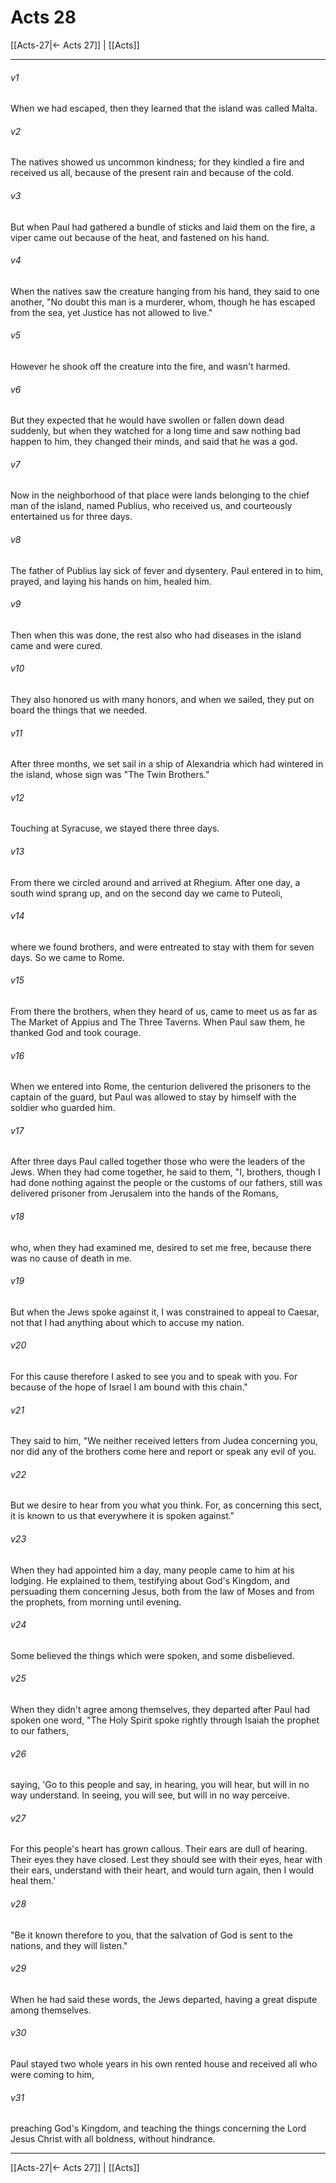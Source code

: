 # Acts 28

[[Acts-27|← Acts 27]] | [[Acts]]
***



###### v1 
When we had escaped, then they learned that the island was called Malta. 

###### v2 
The natives showed us uncommon kindness; for they kindled a fire and received us all, because of the present rain and because of the cold. 

###### v3 
But when Paul had gathered a bundle of sticks and laid them on the fire, a viper came out because of the heat, and fastened on his hand. 

###### v4 
When the natives saw the creature hanging from his hand, they said to one another, "No doubt this man is a murderer, whom, though he has escaped from the sea, yet Justice has not allowed to live." 

###### v5 
However he shook off the creature into the fire, and wasn't harmed. 

###### v6 
But they expected that he would have swollen or fallen down dead suddenly, but when they watched for a long time and saw nothing bad happen to him, they changed their minds, and said that he was a god. 

###### v7 
Now in the neighborhood of that place were lands belonging to the chief man of the island, named Publius, who received us, and courteously entertained us for three days. 

###### v8 
The father of Publius lay sick of fever and dysentery. Paul entered in to him, prayed, and laying his hands on him, healed him. 

###### v9 
Then when this was done, the rest also who had diseases in the island came and were cured. 

###### v10 
They also honored us with many honors, and when we sailed, they put on board the things that we needed. 

###### v11 
After three months, we set sail in a ship of Alexandria which had wintered in the island, whose sign was "The Twin Brothers." 

###### v12 
Touching at Syracuse, we stayed there three days. 

###### v13 
From there we circled around and arrived at Rhegium. After one day, a south wind sprang up, and on the second day we came to Puteoli, 

###### v14 
where we found brothers, and were entreated to stay with them for seven days. So we came to Rome. 

###### v15 
From there the brothers, when they heard of us, came to meet us as far as The Market of Appius and The Three Taverns. When Paul saw them, he thanked God and took courage. 

###### v16 
When we entered into Rome, the centurion delivered the prisoners to the captain of the guard, but Paul was allowed to stay by himself with the soldier who guarded him. 

###### v17 
After three days Paul called together those who were the leaders of the Jews. When they had come together, he said to them, "I, brothers, though I had done nothing against the people or the customs of our fathers, still was delivered prisoner from Jerusalem into the hands of the Romans, 

###### v18 
who, when they had examined me, desired to set me free, because there was no cause of death in me. 

###### v19 
But when the Jews spoke against it, I was constrained to appeal to Caesar, not that I had anything about which to accuse my nation. 

###### v20 
For this cause therefore I asked to see you and to speak with you. For because of the hope of Israel I am bound with this chain." 

###### v21 
They said to him, "We neither received letters from Judea concerning you, nor did any of the brothers come here and report or speak any evil of you. 

###### v22 
But we desire to hear from you what you think. For, as concerning this sect, it is known to us that everywhere it is spoken against." 

###### v23 
When they had appointed him a day, many people came to him at his lodging. He explained to them, testifying about God's Kingdom, and persuading them concerning Jesus, both from the law of Moses and from the prophets, from morning until evening. 

###### v24 
Some believed the things which were spoken, and some disbelieved. 

###### v25 
When they didn't agree among themselves, they departed after Paul had spoken one word, "The Holy Spirit spoke rightly through Isaiah the prophet to our fathers, 

###### v26 
saying, 'Go to this people and say, in hearing, you will hear, but will in no way understand. In seeing, you will see, but will in no way perceive. 

###### v27 
For this people's heart has grown callous. Their ears are dull of hearing. Their eyes they have closed. Lest they should see with their eyes, hear with their ears, understand with their heart, and would turn again, then I would heal them.' 

###### v28 
"Be it known therefore to you, that the salvation of God is sent to the nations, and they will listen." 

###### v29 
When he had said these words, the Jews departed, having a great dispute among themselves. 

###### v30 
Paul stayed two whole years in his own rented house and received all who were coming to him, 

###### v31 
preaching God's Kingdom, and teaching the things concerning the Lord Jesus Christ with all boldness, without hindrance.

***
[[Acts-27|← Acts 27]] | [[Acts]]
